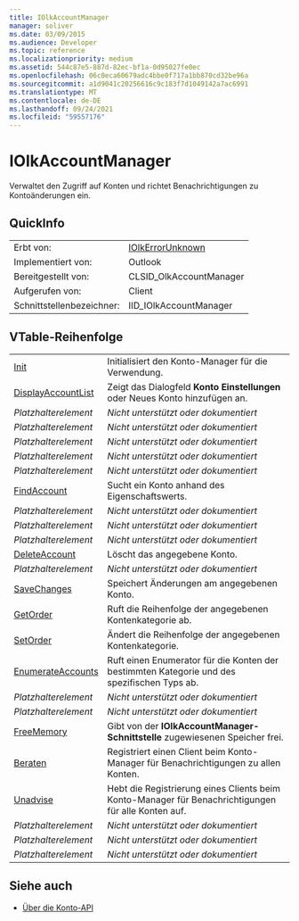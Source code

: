 ```yaml
---
title: IOlkAccountManager
manager: soliver
ms.date: 03/09/2015
ms.audience: Developer
ms.topic: reference
ms.localizationpriority: medium
ms.assetid: 544c87e5-887d-82ec-bf1a-0d95027fe0ec
ms.openlocfilehash: 06c0eca60679adc4bbe0f717a1bb870cd32be96a
ms.sourcegitcommit: a1d9041c20256616c9c183f7d1049142a7ac6991
ms.translationtype: MT
ms.contentlocale: de-DE
ms.lasthandoff: 09/24/2021
ms.locfileid: "59557176"
---
```

# <a name="iolkaccountmanager"></a>IOlkAccountManager

Verwaltet den Zugriff auf Konten und richtet Benachrichtigungen zu Kontoänderungen ein.
  
## <a name="quick-info"></a>QuickInfo

|||
|:-----|:-----|
|Erbt von:  <br/> |[IOlkErrorUnknown](iolkerrorunknown.md) <br/> |
|Implementiert von:  <br/> |Outlook  <br/> |
|Bereitgestellt von:  <br/> |CLSID_OlkAccountManager  <br/> |
|Aufgerufen von:  <br/> |Client  <br/> |
|Schnittstellenbezeichner:  <br/> |IID_IOlkAccountManager  <br/> |
   
## <a name="vtable-order"></a>VTable-Reihenfolge

|||
|:-----|:-----|
|[Init](iolkaccountmanager-init.md) <br/> |Initialisiert den Konto-Manager für die Verwendung.  <br/> |
|[DisplayAccountList](iolkaccountmanager-displayaccountlist.md) <br/> |Zeigt das Dialogfeld **Konto Einstellungen** oder Neues Konto hinzufügen an.   <br/> |
| *Platzhalterelement*  <br/> | *Nicht unterstützt oder dokumentiert*  <br/> |
| *Platzhalterelement*  <br/> | *Nicht unterstützt oder dokumentiert*  <br/> |
| *Platzhalterelement*  <br/> | *Nicht unterstützt oder dokumentiert*  <br/> |
| *Platzhalterelement*  <br/> | *Nicht unterstützt oder dokumentiert*  <br/> |
| *Platzhalterelement*  <br/> | *Nicht unterstützt oder dokumentiert*  <br/> |
|[FindAccount](iolkaccountmanager-findaccount.md) <br/> |Sucht ein Konto anhand des Eigenschaftswerts.  <br/> |
| *Platzhalterelement*  <br/> | *Nicht unterstützt oder dokumentiert*  <br/> |
| *Platzhalterelement*  <br/> | *Nicht unterstützt oder dokumentiert*  <br/> |
| *Platzhalterelement*  <br/> | *Nicht unterstützt oder dokumentiert*  <br/> |
|[DeleteAccount](iolkaccountmanager-deleteaccount.md) <br/> |Löscht das angegebene Konto.  <br/> |
| *Platzhalterelement*  <br/> | *Nicht unterstützt oder dokumentiert*  <br/> |
|[SaveChanges](iolkaccountmanager-savechanges.md) <br/> |Speichert Änderungen am angegebenen Konto.  <br/> |
|[GetOrder](iolkaccountmanager-getorder.md) <br/> |Ruft die Reihenfolge der angegebenen Kontenkategorie ab.  <br/> |
|[SetOrder](iolkaccountmanager-setorder.md) <br/> |Ändert die Reihenfolge der angegebenen Kontenkategorie.  <br/> |
|[EnumerateAccounts](iolkaccountmanager-enumerateaccounts.md) <br/> |Ruft einen Enumerator für die Konten der bestimmten Kategorie und des spezifischen Typs ab.  <br/> |
| *Platzhalterelement*  <br/> | *Nicht unterstützt oder dokumentiert*  <br/> |
| *Platzhalterelement*  <br/> | *Nicht unterstützt oder dokumentiert*  <br/> |
|[FreeMemory](iolkaccountmanager-freememory.md) <br/> |Gibt von der **IOlkAccountManager-Schnittstelle** zugewiesenen Speicher frei.  <br/> |
|[Beraten](iolkaccountmanager-advise.md) <br/> |Registriert einen Client beim Konto-Manager für Benachrichtigungen zu allen Konten.  <br/> |
|[Unadvise](iolkaccountmanager-unadvise.md) <br/> |Hebt die Registrierung eines Clients beim Konto-Manager für Benachrichtigungen für alle Konten auf.  <br/> |
| *Platzhalterelement*  <br/> | *Nicht unterstützt oder dokumentiert*  <br/> |
| *Platzhalterelement*  <br/> | *Nicht unterstützt oder dokumentiert*  <br/> |
| *Platzhalterelement*  <br/> | *Nicht unterstützt oder dokumentiert*  <br/> |
   
## <a name="see-also"></a>Siehe auch

- [Über die Konto-API](about-the-account-management-api.md)

